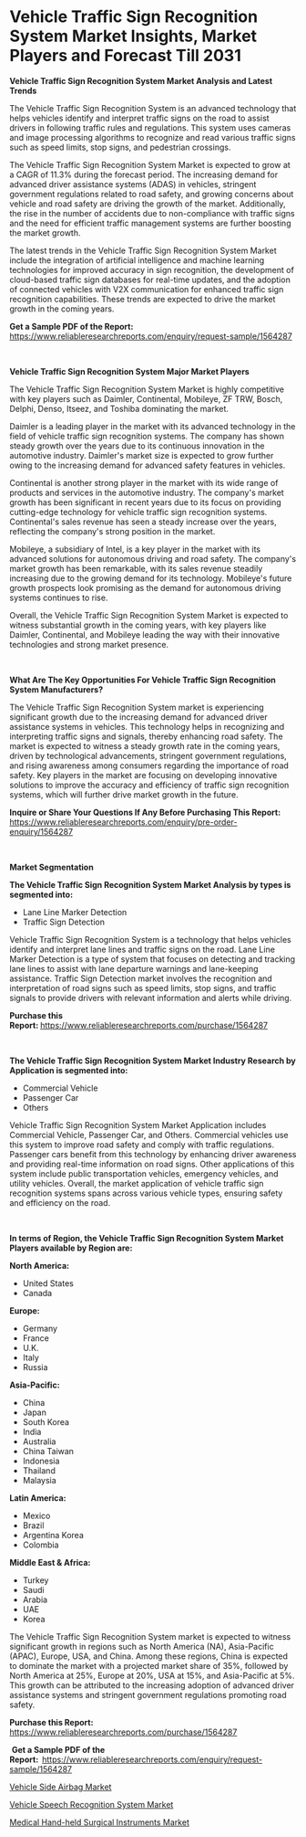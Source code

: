 <p><h1>Vehicle Traffic Sign Recognition System Market Insights, Market Players and Forecast Till 2031</h1></p><p><strong>Vehicle Traffic Sign Recognition System Market Analysis and Latest Trends</strong></p>
<p><p>The Vehicle Traffic Sign Recognition System is an advanced technology that helps vehicles identify and interpret traffic signs on the road to assist drivers in following traffic rules and regulations. This system uses cameras and image processing algorithms to recognize and read various traffic signs such as speed limits, stop signs, and pedestrian crossings.</p><p>The Vehicle Traffic Sign Recognition System Market is expected to grow at a CAGR of 11.3% during the forecast period. The increasing demand for advanced driver assistance systems (ADAS) in vehicles, stringent government regulations related to road safety, and growing concerns about vehicle and road safety are driving the growth of the market. Additionally, the rise in the number of accidents due to non-compliance with traffic signs and the need for efficient traffic management systems are further boosting the market growth.</p><p>The latest trends in the Vehicle Traffic Sign Recognition System Market include the integration of artificial intelligence and machine learning technologies for improved accuracy in sign recognition, the development of cloud-based traffic sign databases for real-time updates, and the adoption of connected vehicles with V2X communication for enhanced traffic sign recognition capabilities. These trends are expected to drive the market growth in the coming years.</p></p>
<p><strong>Get a Sample PDF of the Report:&nbsp;</strong> <a href="https://www.reliableresearchreports.com/enquiry/request-sample/1564287">https://www.reliableresearchreports.com/enquiry/request-sample/1564287</a></p>
<p>&nbsp;</p>
<p><strong>Vehicle Traffic Sign Recognition System Major Market Players</strong></p>
<p><p>The Vehicle Traffic Sign Recognition System Market is highly competitive with key players such as Daimler, Continental, Mobileye, ZF TRW, Bosch, Delphi, Denso, Itseez, and Toshiba dominating the market. </p><p>Daimler is a leading player in the market with its advanced technology in the field of vehicle traffic sign recognition systems. The company has shown steady growth over the years due to its continuous innovation in the automotive industry. Daimler's market size is expected to grow further owing to the increasing demand for advanced safety features in vehicles.</p><p>Continental is another strong player in the market with its wide range of products and services in the automotive industry. The company's market growth has been significant in recent years due to its focus on providing cutting-edge technology for vehicle traffic sign recognition systems. Continental's sales revenue has seen a steady increase over the years, reflecting the company's strong position in the market.</p><p>Mobileye, a subsidiary of Intel, is a key player in the market with its advanced solutions for autonomous driving and road safety. The company's market growth has been remarkable, with its sales revenue steadily increasing due to the growing demand for its technology. Mobileye's future growth prospects look promising as the demand for autonomous driving systems continues to rise.</p><p>Overall, the Vehicle Traffic Sign Recognition System Market is expected to witness substantial growth in the coming years, with key players like Daimler, Continental, and Mobileye leading the way with their innovative technologies and strong market presence.</p></p>
<p>&nbsp;</p>
<p><strong>What Are The Key Opportunities For Vehicle Traffic Sign Recognition System Manufacturers?</strong></p>
<p><p>The Vehicle Traffic Sign Recognition System market is experiencing significant growth due to the increasing demand for advanced driver assistance systems in vehicles. This technology helps in recognizing and interpreting traffic signs and signals, thereby enhancing road safety. The market is expected to witness a steady growth rate in the coming years, driven by technological advancements, stringent government regulations, and rising awareness among consumers regarding the importance of road safety. Key players in the market are focusing on developing innovative solutions to improve the accuracy and efficiency of traffic sign recognition systems, which will further drive market growth in the future.</p></p>
<p><strong>Inquire or Share Your Questions If Any Before Purchasing This Report:</strong> <a href="https://www.reliableresearchreports.com/enquiry/pre-order-enquiry/1564287">https://www.reliableresearchreports.com/enquiry/pre-order-enquiry/1564287</a></p>
<p>&nbsp;</p>
<p><strong>Market Segmentation</strong></p>
<p><strong>The Vehicle Traffic Sign Recognition System Market Analysis by types is segmented into:</strong></p>
<p><ul><li>Lane Line Marker Detection</li><li>Traffic Sign Detection</li></ul></p>
<p><p>Vehicle Traffic Sign Recognition System is a technology that helps vehicles identify and interpret lane lines and traffic signs on the road. Lane Line Marker Detection is a type of system that focuses on detecting and tracking lane lines to assist with lane departure warnings and lane-keeping assistance. Traffic Sign Detection market involves the recognition and interpretation of road signs such as speed limits, stop signs, and traffic signals to provide drivers with relevant information and alerts while driving.</p></p>
<p><strong>Purchase this Report:&nbsp;</strong><a href="https://www.reliableresearchreports.com/purchase/1564287">https://www.reliableresearchreports.com/purchase/1564287</a></p>
<p>&nbsp;</p>
<p><strong>The Vehicle Traffic Sign Recognition System Market Industry Research by Application is segmented into:</strong></p>
<p><ul><li>Commercial Vehicle</li><li>Passenger Car</li><li>Others</li></ul></p>
<p><p>Vehicle Traffic Sign Recognition System Market Application includes Commercial Vehicle, Passenger Car, and Others. Commercial vehicles use this system to improve road safety and comply with traffic regulations. Passenger cars benefit from this technology by enhancing driver awareness and providing real-time information on road signs. Other applications of this system include public transportation vehicles, emergency vehicles, and utility vehicles. Overall, the market application of vehicle traffic sign recognition systems spans across various vehicle types, ensuring safety and efficiency on the road.</p></p>
<p>&nbsp;</p>
<p><strong>In terms of Region, the Vehicle Traffic Sign Recognition System Market Players available by Region are:</strong></p>
<p>
    <p> <strong> North America: </strong>
        <ul>
            <li>United States</li>
            <li>Canada</li>
        </ul>
        </p> 
    <p> <strong> Europe: </strong>
        <ul>
            <li>Germany</li>
            <li>France</li>
            <li>U.K.</li>
            <li>Italy</li>
            <li>Russia</li>
        </ul>
        </p> 
    <p> <strong> Asia-Pacific: </strong>
        <ul>
            <li>China</li>
            <li>Japan</li>
            <li>South Korea</li>
            <li>India</li>
            <li>Australia</li>
            <li>China Taiwan</li>
            <li>Indonesia</li>
            <li>Thailand</li>
            <li>Malaysia</li>
        </ul>
        </p> 
    <p> <strong> Latin America: </strong>
        <ul>
            <li>Mexico</li>
            <li>Brazil</li>
            <li>Argentina Korea</li>
            <li>Colombia</li>
        </ul>
        </p> 
    <p> <strong> Middle East & Africa: </strong>
        <ul>
            <li>Turkey</li>
            <li>Saudi</li>
            <li>Arabia</li>
            <li>UAE</li>
            <li>Korea</li>
        </ul>
    </p>
    </p>
<p><p>The Vehicle Traffic Sign Recognition System market is expected to witness significant growth in regions such as North America (NA), Asia-Pacific (APAC), Europe, USA, and China. Among these regions, China is expected to dominate the market with a projected market share of 35%, followed by North America at 25%, Europe at 20%, USA at 15%, and Asia-Pacific at 5%. This growth can be attributed to the increasing adoption of advanced driver assistance systems and stringent government regulations promoting road safety.</p></p>
<p><strong>Purchase this Report: </strong><a href="https://www.reliableresearchreports.com/purchase/1564287">https://www.reliableresearchreports.com/purchase/1564287</a></p>
<p>&nbsp;<strong>Get a Sample PDF of the Report:&nbsp;&nbsp;</strong><a href="https://www.reliableresearchreports.com/enquiry/request-sample/1564287">https://www.reliableresearchreports.com/enquiry/request-sample/1564287</a></p>
<p><strong></strong></p>
<p><p><a href="https://github.com/peachesmcdowel1/Market-Research-Report-List-1/blob/main/vehicle-side-airbag-market.md">Vehicle Side Airbag Market</a></p><p><a href="https://github.com/edytherolanlouisejk1miz0wig/Market-Research-Report-List-1/blob/main/vehicle-speech-recognition-system-market.md">Vehicle Speech Recognition System Market</a></p><p><a href="https://view.publitas.com/reportprime-1/medical-hand-held-surgical-instruments-market-size-furnishes-valuable-information-encompassing-market-share-market-trends-and-projections-spanning-from-2023-to-2030/">Medical Hand-held Surgical Instruments Market</a></p></p>